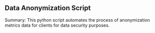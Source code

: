 ## Data Anonymization Script
>> 
Summary: This python script automates the process of anonymization metrics data for clients for data security purposes. 
